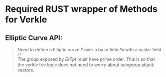 # Required RUST wrapper of Methods for Verkle

## Elliptic Curve API:

> Need to define a Elliptic curve `𝐸` over a base field `𝐹𝑝` with a scalar field `𝐹𝑟`<br>
> The group exposed by 𝐸(𝐹𝑝) must have prime order. This is so that the verkle trie logic does not need to worry about subgroup attack vectors.